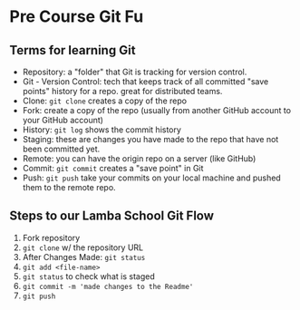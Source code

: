 # Pre Course Git Fu

## Terms for learning Git
 * Repository: a "folder" that Git is tracking for version control. 
 * Git - Version Control: tech that keeps track of all committed "save points" history for a repo. great for distributed teams. 
 * Clone: `git clone` creates a copy of the repo
 * Fork: create a copy of the repo (usually from another GitHub account to your GitHub account)
 * History: `git log` shows the commit history
 * Staging: these are changes you have made to the repo that have not been committed yet.
 * Remote: you can have the origin repo on a server (like GitHub)
 * Commit: `git commit` creates a "save point" in Git
 * Push: `git push` take your commits on your local machine and pushed them to the remote repo.

## Steps to our Lamba School Git Flow
1. Fork repository
2. `git clone` w/ the repository URL 
3. After Changes Made: `git status`
4. `git add <file-name>` 
5. `git status` to check what is staged
6. `git commit -m 'made changes to the Readme'`
7. `git push`
